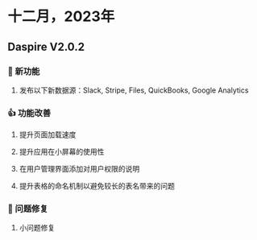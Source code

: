 # 十二月，2023年

## Daspire V2.0.2

### 🎉 新功能

1. 发布以下新数据源：Slack, Stripe, Files, QuickBooks, Google Analytics

### 👍 功能改善

1. 提升页面加载速度

2. 提升应用在小屏幕的使用性

3. 在用户管理界面添加对用户权限的说明

4. 提升表格的命名机制以避免较长的表名带来的问题

### 🐞 问题修复

1. 小问题修复
